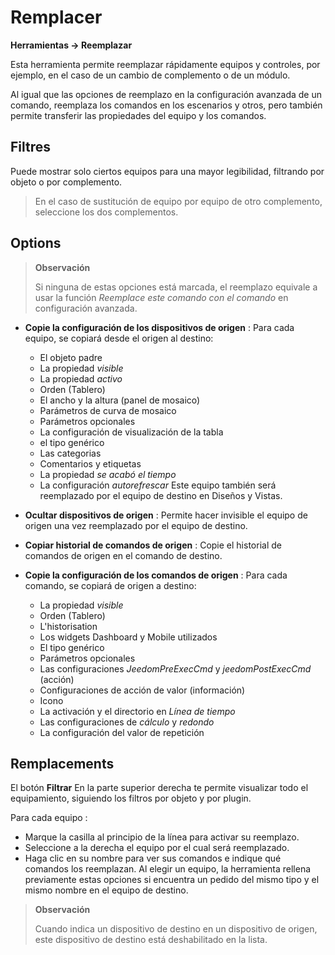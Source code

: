# Remplacer
**Herramientas → Reemplazar**

Esta herramienta permite reemplazar rápidamente equipos y controles, por ejemplo, en el caso de un cambio de complemento o de un módulo.

Al igual que las opciones de reemplazo en la configuración avanzada de un comando, reemplaza los comandos en los escenarios y otros, pero también permite transferir las propiedades del equipo y los comandos.

## Filtres

Puede mostrar solo ciertos equipos para una mayor legibilidad, filtrando por objeto o por complemento.

> En el caso de sustitución de equipo por equipo de otro complemento, seleccione los dos complementos.

## Options

> **Observación**
>
> Si ninguna de estas opciones está marcada, el reemplazo equivale a usar la función *Reemplace este comando con el comando* en configuración avanzada.

- **Copie la configuración de los dispositivos de origen** :
Para cada equipo, se copiará desde el origen al destino:
	* El objeto padre
	* La propiedad *visible*
	* La propiedad *activo*
	* Orden (Tablero)
	* El ancho y la altura (panel de mosaico)
	* Parámetros de curva de mosaico
	* Parámetros opcionales
	* La configuración de visualización de la tabla
	* el tipo genérico
	* Las categorias
	* Comentarios y etiquetas
	* La propiedad *se acabó el tiempo*
	* La configuración *autorefrescar*
Este equipo también será reemplazado por el equipo de destino en Diseños y Vistas.

- **Ocultar dispositivos de origen** : Permite hacer invisible el equipo de origen una vez reemplazado por el equipo de destino.
- **Copiar historial de comandos de origen** : Copie el historial de comandos de origen en el comando de destino.
- **Copie la configuración de los comandos de origen** :
Para cada comando, se copiará de origen a destino:
	* La propiedad *visible*
	* Orden (Tablero)
	* L'historisation
	* Los widgets Dashboard y Mobile utilizados
	* El tipo genérico
	* Parámetros opcionales
	* Las configuraciones *JeedomPreExecCmd* y *jeedomPostExecCmd* (acción)
	* Configuraciones de acción de valor (información)
	* Icono
	* La activación y el directorio en *Línea de tiempo*
	* Las configuraciones de *cálculo* y *redondo*
	* La configuración del valor de repetición


## Remplacements

El botón **Filtrar** En la parte superior derecha te permite visualizar todo el equipamiento, siguiendo los filtros por objeto y por plugin.

Para cada equipo :

- Marque la casilla al principio de la línea para activar su reemplazo.
- Seleccione a la derecha el equipo por el cual será reemplazado.
- Haga clic en su nombre para ver sus comandos e indique qué comandos los reemplazan. Al elegir un equipo, la herramienta rellena previamente estas opciones si encuentra un pedido del mismo tipo y el mismo nombre en el equipo de destino.


> **Observación**
>
> Cuando indica un dispositivo de destino en un dispositivo de origen, este dispositivo de destino está deshabilitado en la lista.
